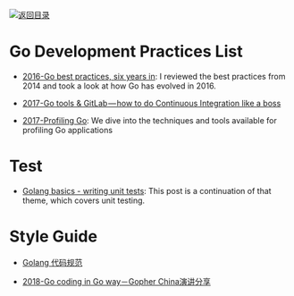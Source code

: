 [![返回目录](https://user-images.githubusercontent.com/5803001/38079637-ff0abcf0-3371-11e8-9b76-ad651620afc7.jpg)](https://github.com/wxyyxc1992/Awesome-Lists)

# Go Development Practices List

* [2016-Go best practices, six years in](https://peter.bourgon.org/go-best-practices-2016/#development-environment): I reviewed the best practices from 2014 and took a look at how Go has evolved in 2016.

* [2017-Go tools & GitLab — how to do Continuous Integration like a boss](https://parg.co/U5Z)

- [2017-Profiling Go](http://www.integralist.co.uk/posts/profiling-go/): We dive into the techniques and tools available for profiling Go applications

# Test

* [Golang basics - writing unit tests](https://blog.alexellis.io/golang-writing-unit-tests/): This post is a continuation of that theme, which covers unit testing.

# Style Guide

* [Golang 代码规范](https://sheepbao.github.io/post/golang_code_specification/)

- [2018-Go coding in Go way－Gopher China演讲分享](http://mp.weixin.qq.com/s/MVxleQ7HufBo46eKFzygKA)